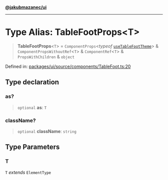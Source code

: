 [**@jakubmazanec/ui**](../README.md)

---

# Type Alias: TableFootProps\<T\>

> **TableFootProps**\<`T`\> = `ComponentProps`\<_typeof_
> [`useTableFootTheme`](../variables/useTableFootTheme.md)\> & `ComponentPropsWithoutRef`\<`T`\> &
> `ComponentRef`\<`T`\> & `PropsWithChildren` & `object`

Defined in:
[packages/ui/source/components/TableFoot.ts:20](https://github.com/jakubmazanec/tools/blob/a1a5edf56256b0aa4e209cc73bc7a07f5d7fc236/packages/ui/source/components/TableFoot.ts#L20)

## Type declaration

### as?

> `optional` **as**: `T`

### className?

> `optional` **className**: `string`

## Type Parameters

### T

`T` _extends_ `ElementType`
